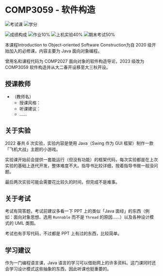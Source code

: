 # COMP3059 - 软件构造

![考试课](https://img.shields.io/badge/%E8%80%83%E8%AF%95%E8%AF%BE-red)
![学分](https://img.shields.io/badge/%E5%AD%A6%E5%88%86-2.5-moccasin)

![成绩构成](https://img.shields.io/badge/%E6%88%90%E7%BB%A9%E6%9E%84%E6%88%90-gold)
![作业10%](https://img.shields.io/badge/%E4%BD%9C%E4%B8%9A-10%25-wheat)
![上机实验40%](https://img.shields.io/badge/上机实验-40%25-wheat)
![期末考试50%](https://img.shields.io/badge/%E6%9C%9F%E6%9C%AB%E8%80%83%E8%AF%95-50%25-wheat)

本课程Introduction to Object-oriented Software Construction为自 2020 级开始加入的必修课，内容主要为 Java 面向对象编程。

曾用名和课程代码为 COMP2027 面向对象的软件构造导论，2023 级改为 COMP3059 软件构造并从大二春开设移至大三秋开设。

## 授课教师

- （教师名）
  - 授课风格：
  - 听课建议：
  - ……

## 关于实验

2022 春共 6 次实验，实验内容是使用 Java（Swing 作为 GUI 框架）制作一款「飞机大战」主题的小游戏。

实验课开始前会提供一套能运行（但没有功能）的框架代码，每次实验都是在上次实验的基础上迭代开发，整体难度不大。指导书比较详细，按着指导书做一般没问题。

最后两次实验可能会需要花比较久的时间，但完成不是难事。

## 关于考试

考试有简答题，考试前建议多看一下 PPT 上的类似「Java 面经」的东西（例如：面向对象思想、选用 `Runnable` 而不是 `Thread` 的原因……）以及各种设计模式的 UML 类图。

考试也有手写代码，不过都是 PPT 上有过的东西，比较简单。

## 学习建议

作为一门编程语言课，Java 语言的学习可以借助网上的许多资料。这门课同时还会学习设计模式这些抽象的东西，因此听课也挺重要的。
